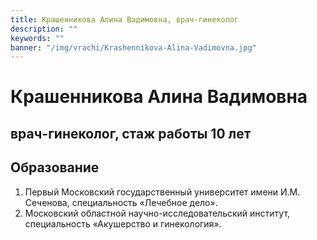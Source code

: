```yaml
---
title: Крашенникова Алина Вадимовна, врач-гинеколог
description: ""
keywords: ""
banner: "/img/vrachi/Krashennikova-Alina-Vadimovna.jpg"
---
```


# Крашенникова Алина Вадимовна
## врач-гинеколог, стаж работы 10 лет
<!--more-->

## Образование

1. Первый Московский государственный университет имени И.М. Сеченова, специальность «Лечебное дело».
2. Московский областной научно-исследовательский институт, специальность «Акушерство и гинекология».



